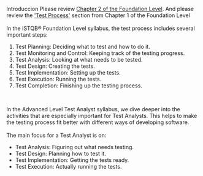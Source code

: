 Introduccion
Please review [Chapter 2 of the Foundation Level](https://github.com/BeatrizBravo/ISTQBpreparation/blob/main/subjects/2-Life-cycles.md).
And please review the ['Test Process'](https://github.com/BeatrizBravo/ISTQBpreparation/blob/main/subjects/1-Fundamental.md#test-process) section from Chapter 1 of the Foundation Level <br><br>
In the ISTQB® Foundation Level syllabus, the test process includes several important steps:
1. Test Planning: Deciding what to test and how to do it.
2. Test Monitoring and Control: Keeping track of the testing progress.
3. Test Analysis: Looking at what needs to be tested.
4. Test Design: Creating the tests.
5. Test Implementation: Setting up the tests.
6. Test Execution: Running the tests.
7. Test Completion: Finishing up the testing process.
<br>

In the Advanced Level Test Analyst syllabus, we dive deeper into the activities that are especially important for Test Analysts. This helps to make the testing process fit better with different ways of developing software. <br><br>
The main focus for a Test Analyst is on:
* Test Analysis: Figuring out what needs testing.
* Test Design: Planning how to test it.
* Test Implementation: Getting the tests ready.
* Test Execution: Actually running the tests.<br>
<br>


